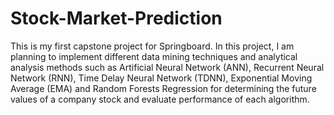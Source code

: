 # Stock-Market-Prediction
This is my first capstone project for Springboard. In this project, I am planning to implement different data mining techniques and analytical analysis methods such as Artificial Neural Network (ANN), Recurrent Neural Network (RNN), Time Delay Neural Network (TDNN), Exponential Moving Average (EMA) and Random Forests Regression for determining the future values of a company stock and evaluate performance of each algorithm.
